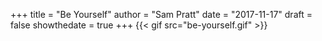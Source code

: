 +++
title = "Be Yourself"
author = "Sam Pratt"
date = "2017-11-17"
draft = false
showthedate = true
+++
{{< gif src="be-yourself.gif" >}}